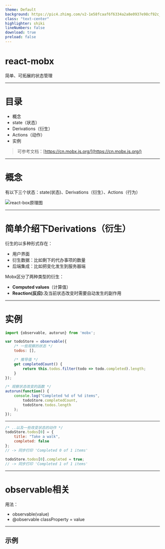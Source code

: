 ```yaml
---
theme: Default
background: https://pic4.zhimg.com/v2-1e58fcaaf6f6334a2a8e0937e98cf92c_r.jpg
class: "text-center"
highlighter: shiki
lineNumbers: false
download: true
preload: false
---
```


# react-mobx

简单、可拓展的状态管理

---

# 目录

- 概念
- state（状态）
- Derivations（衍生）
- Actions（动作）
- 实例

> 可参考文档：[https://cn.mobx.js.org/](https://cn.mobx.js.org/)

---

# 概念

有以下三个状态：state(状态)、Derivations（衍生）、Actions（行为）

![react-box原理图](https://p1-jj.byteimg.com/tos-cn-i-t2oaga2asx/gold-user-assets/2020/7/7/173270ed17dabb91~tplv-t2oaga2asx-zoom-in-crop-mark:4536:0:0:0.awebp) 

---

# 简单介绍下Derivations（衍生）

衍生的以多种形式存在：
- 用户界面
- 衍生数据：比如剩下的代办事项的数量
- 后端集成：比如把变化发生到服务器端

Mobx区分了两种类型的衍生：
- **Computed values**（计算值）
- **Reaction(反应)**:及当前状态改变时需要自动发生的副作用

---

# 实例

```js
import {observable, autorun} from 'mobx';

var todoStore = observable({
    /* 一些观察的状态 */
    todos: [],

    /* 推导值 */
    get completedCount() {
        return this.todos.filter(todo => todo.completed).length;
    }
});

/* 观察状态改变的函数 */
autorun(function() {
    console.log("Completed %d of %d items",
        todoStore.completedCount,
        todoStore.todos.length
    );
});
```

---

```js
/* ..以及一些改变状态的动作 */
todoStore.todos[0] = {
    title: "Take a walk",
    completed: false
};
// -> 同步打印 'Completed 0 of 1 items'

todoStore.todos[0].completed = true;
// -> 同步打印 'Completed 1 of 1 items'

```

---

# observable相关

用法：

- observable(value)
- @observable classProperty = value

---

## 示例

